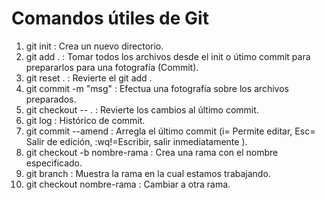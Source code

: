 # Comandos útiles de Git

1. git init                         :   Crea un nuevo directorio.
2. git add .                        :   Tomar todos los archivos desde el init o útimo commit para prepararlos para una fotografía (Commit). 
3. git reset .                      :   Revierte el git add .
4. git commit -m "msg"              :   Efectua una fotografía sobre los archivos preparados.
5. git checkout -- .                :   Revierte los cambios al último commit.
6. git log                          :   Histórico de commit.
7. git commit --amend               :   Arregla el último commit (i= Permite editar, Esc= Salir de edición, :wq!=Escribir, salir inmediatamente ).
8. git checkout -b nombre-rama      :   Crea una rama con el nombre especificado. 
9. git branch                       :   Muestra la rama en la cual estamos trabajando.
10. git checkout nombre-rama        :   Cambiar a otra rama.